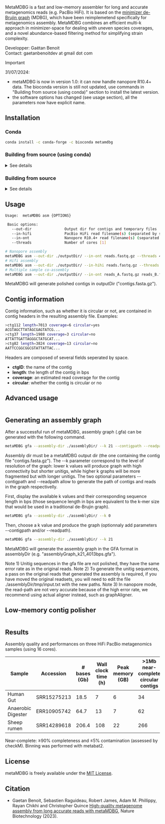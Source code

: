 MetaMDBG is a fast and low-memory assembler for long and accurate metagenomics reads (e.g. PacBio HiFi). It is based on the [minimizer de-Brujin graph](https://github.com/ekimb/rust-mdbg) (MDBG), which have been reimplemetend specifically for metagenomics assembly. MetaMDBG combines an efficient multi-k approach in minimizer-space for dealing with uneven species coverages, and a novel abundance-based filtering method for simplifying strain complexity.

Developper: Gaëtan Benoit  
Contact: gaetanbenoitdev at gmail dot com

> [!IMPORTANT]
> 31/07/2024:
> * metaMDBG is now in version 1.0: it can now handle nanopore R10.4+ data. The bioconda version is still not updated, use commands in "Building from source (using conda)" section to install the latest version.
> * the software options has changed (see usage section), all the parameters now have explicit name.


## Installation

### Conda

```sh
conda install -c conda-forge -c bioconda metamdbg
```
### Building from source (using conda)

<details><summary>See details</summary>
<p>
Choose an installation directory, then copy-paste the following commands.
	
```sh
# Download metaMDBG repository  
git clone https://github.com/GaetanBenoitDev/metaMDBG.git

# Create metaMDBG conda environment
cd metaMDBG
conda env create -f conda_env.yml
conda activate metamdbg
conda env config vars set CPATH=${CONDA_PREFIX}/include:${CPATH}
conda deactivate

# Activate metaMDBG environment
conda activate metamdbg

# Compile the software
mkdir build
cd build
cmake ..
make -j 3
```
	
After successful installation, an executable named metaMDBG will appear in ./build/bin.
</p>
</details>

### Building from source

<details><summary>See details</summary>
	
<p>
	
**Prerequisites**
- gcc 9.4+
- cmake 3.10+
- zlib
- openmp
- minimap2 2.24+
  
</p>
	
```sh
git clone https://github.com/GaetanBenoitDev/metaMDBG.git
cd metaMDBG
mkdir build
cd build
cmake ..
make -j 3
```

</details>

## Usage

```sh
Usage:  metaMDBG asm {OPTIONS}

 Basic options:
   --out-dir               Output dir for contigs and temporary files
   --in-hifi               PacBio HiFi read filename(s) (separated by space)
   --in-ont                Nanopore R10.4+ read filename(s) (separated by space)
   --threads               Number of cores [1]

# Nanopore assembly
metaMDBG asm --out-dir ./outputDir/ --in-ont reads.fastq.gz --threads 4
# Hifi assembly
metaMDBG asm --out-dir ./outputDir/ --in-hihi reads.fastq.gz --threads 4
# Multiple sample co-assembly
metaMDBG asm --out-dir ./outputDir/ --in-ont reads_A.fastq.gz reads_B.fastq.gz reads_C.fastq.gz --threads 4
```

MetaMDBG will generate polished contigs in outputDir ("contigs.fasta.gz").
  
## Contig information
Contig information, such as whether it is circular or not, are contained in contig headers in the resulting assembly file.
Examples:

```sh
>ctg112 length=7013 coverage=6 circular=yes
ACGTAGCTTATAGCGAGTATCG...
>ctg37 length=1988 coverage=3 circular=no
ATTATTGATTAGGGCTATGCAT...
>ctg82 length=3824 coverage=13 circular=no
AATTCCGGCGGCGTATTATTAC...
```
Headers are composed of several fields seperated by space.
* **ctgID**:    the name of the contig
* **length**:   the length of the contig in bps
* **coverage**: an estimated read coverage for the contig
* **circular**: whether the contig is circular or no

## Advanced usage
 
```sh
```

## Generating an assembly graph

After a successful run of metaMDBG, assembly graph (.gfa) can be generated with the following command.
```sh
metaMDBG gfa --assembly-dir ./assemblyDir/ --k 21 --contigpath --readpath --threads 4
```

Assembly dir must be a metaMDBG output dir (the one containing the contig file "contigs.fasta.gz"). The --k parameter correspond to the level of resolution of the graph: lower k values will produce graph with high connectivity but shorter unitigs, while higher k graphs will be more fragmented but with longer unitigs. The two optional parameters --contigpath and --readpath allow to generate the path of contigs and reads in the graph respectivelly.

First, display the available k values and their corresponding sequence length in bps (those sequence length in bps are equivalent to the k-mer size that would be used in a traditional de-Brujin graph).
```sh
metaMDBG gfa --assembly-dir ./assemblyDir/ --k 0
```

Then, choose a k value and produce the graph (optionnaly add parameters --contigpath and/or --readpath).
```sh
metaMDBG gfa --assembly-dir ./assemblyDir/ --k 21
```

MetaMDBG will generate the assembly graph in the GFA format in assemblyDir (e.g. "assemblyGraph_k21_4013bps.gfa").

Note 1) Unitig sequences in the gfa file are not polished, they have the same error rate as in the original reads. Note 2) To generate the unitig sequences, a pass on the original reads that generated the assembly is required, if you have moved the original readsets, you will need to edit the file ./assemblyDir/tmp/input.txt with the new paths. Note 3) In nanopore mode, the read-path are not very accurate because of the high error rate, we recommend using actual aligner instead, such as graphAligner.

## Low-memory contig polisher
```sh
```

## Results

Assembly quality and performances on three HiFi PacBio metagenomics samples (using 16 cores).

| Sample | Accession | # bases (Gb) | Wall clock time (h) | Peak memory (GB) | >1Mb near-complete circular contigs | Near-complete MAGs | 
| --- | --- | --- | --- | --- | --- | --- | 
| Human Gut | SRR15275213 | 18.5 | 7 | 6 | 34 | 70 | 
| Anaerobic Digester | ERR10905742 | 64.7  | 13 | 7 | 62 | 130 | 
| Sheep rumen | SRR14289618 | 206.4 | 108 | 22 | 266 | 447 | 

Near-complete: ≥90% completeness and ≤5% contamination (assessed by checkM). Binning was performed with metabat2.

## License

metaMDBG is freely available under the [MIT License](https://opensource.org/license/mit-0/).

## Citation

* Gaetan Benoit, Sebastien Raguideau, Robert James, Adam M. Phillippy, Rayan Chikhi and Christopher Quince [High-quality metagenome assembly from long accurate reads with metaMDBG](https://www.nature.com/articles/s41587-023-01983-6), Nature Biotechnology (2023).
